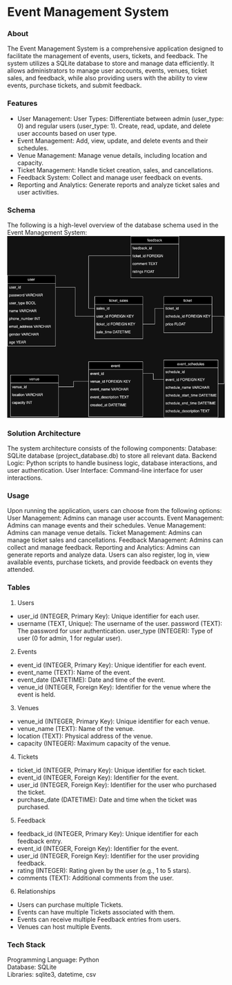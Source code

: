 # Event Management System

### About

The Event Management System is a comprehensive application designed to facilitate the management of events, users, tickets, and feedback. The system utilizes a SQLite database to store and manage data efficiently. It allows administrators to manage user accounts, events, venues, ticket sales, and feedback, while also providing users with the ability to view events, purchase tickets, and submit feedback.

### Features

- User Management:
  User Types: Differentiate between admin (user_type: 0) and regular users (user_type: 1).
  Create, read, update, and delete user accounts based on user type.
- Event Management:
  Add, view, update, and delete events and their schedules.
- Venue Management:
  Manage venue details, including location and capacity.
- Ticket Management:
  Handle ticket creation, sales, and cancellations.
- Feedback System:
  Collect and manage user feedback on events.
- Reporting and Analytics:
  Generate reports and analyze ticket sales and user activities.

### Schema

The following is a high-level overview of the database schema used in the Event Management System:
<img src="schema.drawio.png" />

### Solution Architecture

The system architecture consists of the following components:
Database: SQLite database (project_database.db) to store all relevant data.
Backend Logic: Python scripts to handle business logic, database interactions, and user authentication.
User Interface: Command-line interface for user interactions.

### Usage

Upon running the application, users can choose from the following options:
User Management: Admins can manage user accounts.
Event Management: Admins can manage events and their schedules.
Venue Management: Admins can manage venue details.
Ticket Management: Admins can manage ticket sales and cancellations.
Feedback Management: Admins can collect and manage feedback.
Reporting and Analytics: Admins can generate reports and analyze data.
Users can also register, log in, view available events, purchase tickets, and provide feedback on events they attended.

### Tables

1. Users

- user_id (INTEGER, Primary Key): Unique identifier for each user.
- username (TEXT, Unique): The username of the user.
  password (TEXT): The password for user authentication.
  user_type (INTEGER): Type of user (0 for admin, 1 for regular user).

2. Events

- event_id (INTEGER, Primary Key): Unique identifier for each event.
- event_name (TEXT): Name of the event.
- event_date (DATETIME): Date and time of the event.
- venue_id (INTEGER, Foreign Key): Identifier for the venue where the event is held.

3. Venues

- venue_id (INTEGER, Primary Key): Unique identifier for each venue.
- venue_name (TEXT): Name of the venue.
- location (TEXT): Physical address of the venue.
- capacity (INTEGER): Maximum capacity of the venue.

4. Tickets

- ticket_id (INTEGER, Primary Key): Unique identifier for each ticket.
- event_id (INTEGER, Foreign Key): Identifier for the event.
- user_id (INTEGER, Foreign Key): Identifier for the user who purchased the ticket.
- purchase_date (DATETIME): Date and time when the ticket was purchased.

5. Feedback

- feedback_id (INTEGER, Primary Key): Unique identifier for each feedback entry.
- event_id (INTEGER, Foreign Key): Identifier for the event.
- user_id (INTEGER, Foreign Key): Identifier for the user providing feedback.
- rating (INTEGER): Rating given by the user (e.g., 1 to 5 stars).
- comments (TEXT): Additional comments from the user.

6. Relationships

- Users can purchase multiple Tickets.
- Events can have multiple Tickets associated with them.
- Events can receive multiple Feedback entries from users.
- Venues can host multiple Events.

### Tech Stack

Programming Language: Python
<br/> Database: SQLite
<br/> Libraries: sqlite3, datetime, csv
